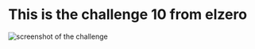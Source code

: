 # This is the challenge 10 from elzero 
![screenshot of the challenge](https://elzero.org/wp-content/uploads/2020/05/task-create-cool-form-two-columns.png)